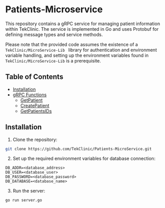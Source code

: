 # Patients-Microservice

This repository contains a gRPC service for managing patient information within TekClinic. 
The service is implemented in Go and uses Protobuf for defining message types and service methods.

Please note that the provided code assumes the existence of a `TekClinic/MicroService-Lib `
library for authentication and environment variable handling, 
and setting up the environment variables found in `TekClinic/MicroService-Lib` is a prerequisite.

## Table of Contents

- [Installation](#installation)
- [gRPC Functions](docs/grpc.md#grpc-functions)
    - [GetPatient](docs/grpc.md#getpatient)
    - [CreatePatient](docs/grpc.md#createpatient)
    - [GetPatientsIDs](docs/grpc.md#getpatientsids)

## Installation

1. Clone the repository:

```bash
git clone https://github.com/TekClinic/Patients-MicroService.git
```

2. Set up the required environment variables for database connection:

```
DB_ADDR=<database_address>
DB_USER=<database_user>
DB_PASSWORD=<database_password>
DB_DATABASE=<database_name>
```

3. Run the server:

```bash
go run server.go
```
